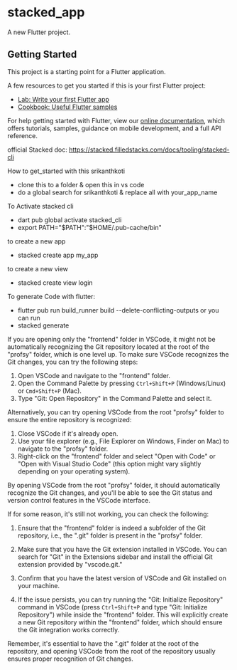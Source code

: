 # stacked_app

A new Flutter project.

## Getting Started

This project is a starting point for a Flutter application.

A few resources to get you started if this is your first Flutter project:

- [Lab: Write your first Flutter app](https://flutter.dev/docs/get-started/codelab)
- [Cookbook: Useful Flutter samples](https://flutter.dev/docs/cookbook)

For help getting started with Flutter, view our
[online documentation](https://flutter.dev/docs), which offers tutorials,
samples, guidance on mobile development, and a full API reference.

official Stacked doc: https://stacked.filledstacks.com/docs/tooling/stacked-cli

How to get_started with this srikanthkoti

- clone this to a folder & open this in vs code
- do a global search for srikanthkoti & replace all with your_app_name

To Activate stacked cli

- dart pub global activate stacked_cli
- export PATH="$PATH":"$HOME/.pub-cache/bin"

to create a new app

- stacked create app my_app

to create a new view

- stacked create view login

To generate Code with flutter:

- flutter pub run build_runner build --delete-conflicting-outputs
  or you can run
- stacked generate

If you are opening only the "frontend" folder in VSCode, it might not be automatically recognizing the Git repository located at the root of the "profsy" folder, which is one level up. To make sure VSCode recognizes the Git changes, you can try the following steps:

1. Open VSCode and navigate to the "frontend" folder.
2. Open the Command Palette by pressing `Ctrl+Shift+P` (Windows/Linux) or `Cmd+Shift+P` (Mac).
3. Type "Git: Open Repository" in the Command Palette and select it.

Alternatively, you can try opening VSCode from the root "profsy" folder to ensure the entire repository is recognized:

1. Close VSCode if it's already open.
2. Use your file explorer (e.g., File Explorer on Windows, Finder on Mac) to navigate to the "profsy" folder.
3. Right-click on the "frontend" folder and select "Open with Code" or "Open with Visual Studio Code" (this option might vary slightly depending on your operating system).

By opening VSCode from the root "profsy" folder, it should automatically recognize the Git changes, and you'll be able to see the Git status and version control features in the VSCode interface.

If for some reason, it's still not working, you can check the following:

1. Ensure that the "frontend" folder is indeed a subfolder of the Git repository, i.e., the ".git" folder is present in the "profsy" folder.

2. Make sure that you have the Git extension installed in VSCode. You can search for "Git" in the Extensions sidebar and install the official Git extension provided by "vscode.git."

3. Confirm that you have the latest version of VSCode and Git installed on your machine.

4. If the issue persists, you can try running the "Git: Initialize Repository" command in VSCode (press `Ctrl+Shift+P` and type "Git: Initialize Repository") while inside the "frontend" folder. This will explicitly create a new Git repository within the "frontend" folder, which should ensure the Git integration works correctly.

Remember, it's essential to have the ".git" folder at the root of the repository, and opening VSCode from the root of the repository usually ensures proper recognition of Git changes.
